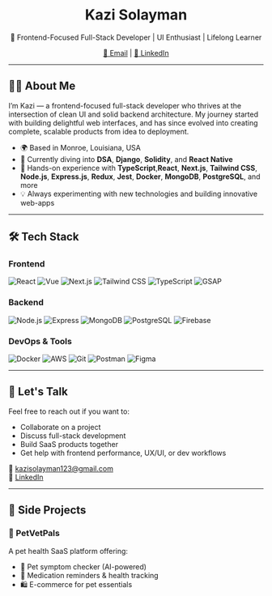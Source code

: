 <h1 align="center">Kazi Solayman</h1>
<p align="center">
  🚀 Frontend-Focused Full-Stack Developer | UI Enthusiast | Lifelong Learner
</p>

<p align="center">
  <a href="mailto:kazisolayman123@gmail.com">📩 Email</a> |
  <a href="https://linkedin.com/in/kazisolah114" target="_blank">💼 LinkedIn</a>
</p>

---

## 👨‍💻 About Me

I’m Kazi — a frontend-focused full-stack developer who thrives at the intersection of clean UI and solid backend architecture. My journey started with building delightful web interfaces, and has since evolved into creating complete, scalable products from idea to deployment.

- 🌍 Based in Monroe, Louisiana, USA
- 🧠 Currently diving into **DSA**, **Django**, **Solidity**, and **React Native**
- 🔧 Hands-on experience with **TypeScript**,**React**, **Next.js**, **Tailwind CSS**, **Node.js**, **Express.js**, **Redux**, **Jest**, **Docker**, **MongoDB**, **PostgreSQL**, and more
- 💡 Always experimenting with new technologies and building innovative web-apps

---

## 🛠️ Tech Stack

### Frontend
![React](https://img.shields.io/badge/-React-20232A?logo=react&logoColor=61DAFB)
![Vue](https://img.shields.io/badge/-Vue-35495E?logo=vue.js&logoColor=4FC08D)
![Next.js](https://img.shields.io/badge/-Next.js-000000?logo=next.js)
![Tailwind CSS](https://img.shields.io/badge/-TailwindCSS-38B2AC?logo=tailwind-css&logoColor=white)
![TypeScript](https://img.shields.io/badge/-TypeScript-3178C6?logo=typescript&logoColor=white)
![GSAP](https://img.shields.io/badge/-GSAP-88CE02?logo=greensock&logoColor=white)

### Backend
![Node.js](https://img.shields.io/badge/-Node.js-339933?logo=node.js&logoColor=white)
![Express](https://img.shields.io/badge/-Express-000000?logo=express&logoColor=white)
![MongoDB](https://img.shields.io/badge/-MongoDB-47A248?logo=mongodb&logoColor=white)
![PostgreSQL](https://img.shields.io/badge/-PostgreSQL-336791?logo=postgresql&logoColor=white)
![Firebase](https://img.shields.io/badge/-Firebase-FFCA28?logo=firebase&logoColor=black)

### DevOps & Tools
![Docker](https://img.shields.io/badge/-Docker-2496ED?logo=docker&logoColor=white)
![AWS](https://img.shields.io/badge/-AWS-232F3E?logo=amazon-aws&logoColor=FF9900)
![Git](https://img.shields.io/badge/-Git-F05032?logo=git&logoColor=white)
![Postman](https://img.shields.io/badge/-Postman-FF6C37?logo=postman&logoColor=white)
![Figma](https://img.shields.io/badge/-Figma-F24E1E?logo=figma&logoColor=white)

---

## 💬 Let's Talk

Feel free to reach out if you want to:

- Collaborate on a project
- Discuss full-stack development
- Build SaaS products together
- Get help with frontend performance, UX/UI, or dev workflows

📧 kazisolayman123@gmail.com  
🔗 [LinkedIn](https://linkedin.com/in/kazisolah114)

---

## 📌 Side Projects

### 🔬 PetVetPals  
A pet health SaaS platform offering:

- 🐶 Pet symptom checker (AI-powered)
- 💊 Medication reminders & health tracking
- 🛍️ E-commerce for pet essentials
